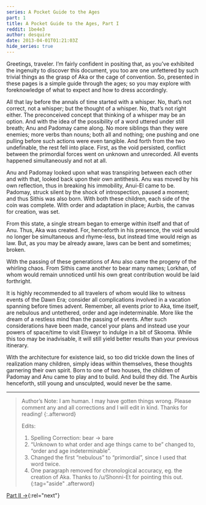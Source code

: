```yaml
---
series: A Pocket Guide to the Ages
part: 1
title: A Pocket Guide to the Ages, Part I
reddit: 1be4e3
author: desquire
date: 2013-04-01T01:21:03Z
hide_series: true
---
```


Greetings, traveler. I’m fairly confident in positing that, as you’ve exhibited
the ingenuity to discover this document, you too are one unfettered by such
trivial things as the grasp of Aka or the cage of convention. So, presented in
these pages is a simple guide through the ages; so you may explore with
foreknowledge of what to expect and how to dress accordingly.

All that lay before the annals of time started with a whisper. No, that’s not
correct, not a whisper; but the thought of a whisper. No, that’s not right
either. The preconceived concept that thinking of a whisper may be an option.
And with the idea of the possibility of a word uttered under still breath; Anu
and Padomay came along. No more siblings than they were enemies; more verbs than
nouns; both all and nothing; one pushing and one pulling before such actions
were even tangible. And forth from the two undefinable, the rest fell into
place. First, as the void persisted, conflict between the primordial forces went
on unknown and unrecorded. All events happened simultaneously and not at all.

Anu and Padomay looked upon what was transpiring between each other and with
that, looked back upon their own antithesis. Anu was moved by his own
reflection, thus in breaking his immobility, Anui-El came to be. Padomay, struck
silent by the shock of introspection, paused a moment; and thus Sithis was also
born. With both these children, each side of the coin was complete. With order
and adaptation in place; Aurbis, the canvas for creation, was set.

From this state, a single stream began to emerge within itself and that of Anu.
Thus, Aka was created. For, henceforth in his presence, the void would no longer
be simultaneous and rhyme-less, but instead time would reign as law. But, as you
may be already aware, laws can be bent and sometimes; broken.

With the passing of these generations of Anu also came the progeny of the
whirling chaos. From Sithis came another to bear many names; Lorkhan, of whom
would remain unnoticed until his own great contribution would be laid
forthright.

It is highly recommended to all travelers of whom would like to witness events
of the Dawn Era; consider all complications involved in a vacation spanning
before times advent. Remember, all events prior to Aka, time itself, are
nebulous and untethered, order and age indeterminable. More like the dream of a
restless mind than the passing of events. After such considerations have been
made, cancel your plans and instead use your powers of space/time to visit
Elsweyr to indulge in a bit of Skooma. While this too may be inadvisable, it
will still yield better results than your previous itinerary.

With the architecture for existence laid, so too did trickle down the lines of
realization many children, simply ideas within themselves, these thoughts
garnering their own spirit. Born to one of two houses, the children of Padomay
and Anu came to play and to build. And build they did. The Aurbis henceforth,
still young and unsculpted, would never be the same.

----

> Author’s Note: I am human. I may have gotten things wrong. Please comment any
> and all corrections and I will edit in kind. Thanks for reading!
> {:.afterword}
>
> Edits:
>
> 1. Spelling Correction: bear -> bare
> 2. “Unknown to what order and age things came to be” changed to, “order and
>    age indeterminable”.
> 3. Changed the first “nebulous” to “primordial”, since I used that word twice.
> 4. One paragraph removed for chronological accuracy, eg. the creation of Aka.
>    Thanks to /u/Shonni-Et for pointing this out.
{:tag="aside" .afterword}

[Part II →][0]{:rel="next"}

[0]: ./1bhst1
